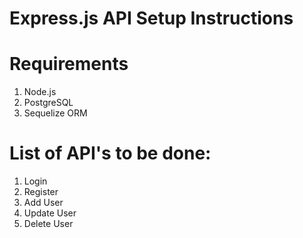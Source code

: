 # Express.js API Setup Instructions
# Requirements
1. Node.js
2. PostgreSQL
3. Sequelize ORM

# List of API's to be done:
1. Login
2. Register
3. Add User
4. Update User
5. Delete User


